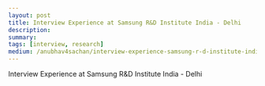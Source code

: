 ```yaml
---
layout: post
title: Interview Experience at Samsung R&D Institute India - Delhi
description: 
summary: 
tags: [interview, research]
medium: /anubhav4sachan/interview-experience-samsung-r-d-institute-india-delhi-ab4e8b3313a0
---
```


Interview Experience at Samsung R&D Institute India - Delhi